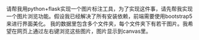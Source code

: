 请帮我用python+flask实现一个图片标注工具，为了实现这件事，请先帮我实现一个图片浏览功能。假设我已经解决了所有安装依赖，前端需要使用bootstrap5来进行界面美化。
我的数据里包含多个文件夹，每个文件夹下有若干图片。我希望在网页上通过左右键浏览这些图片，图片显示到canvas里。